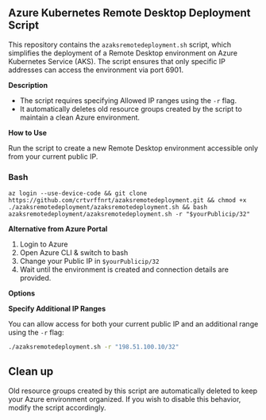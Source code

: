 ## Azure Kubernetes Remote Desktop Deployment Script

This repository contains the `azaksremotedeployment.sh` script, which simplifies the deployment of a Remote Desktop environment on Azure Kubernetes Service (AKS). The script ensures that only specific IP addresses can access the environment via port 6901.

**Description**

* The script requires specifying Allowed IP ranges using the `-r` flag.
* It automatically deletes old resource groups created by the script to maintain a clean Azure environment.

**How to Use**

Run the script to create a new Remote Desktop environment accessible only from your current public IP.

### Bash
```
az login --use-device-code && git clone https://github.com/crtvrffnrt/azaksremotedeployment.git && chmod +x ./azaksremotedeployment/azaksremotedeployment.sh && bash azaksremotedeployment/azaksremotedeployment.sh -r "$yourPublicip/32"
```

**Alternative from Azure Portal**

1. Login to Azure
2. Open Azure CLI & switch to bash
3. Change your Public IP in `$yourPublicip/32`
4. Wait until the environment is created and connection details are provided.

**Options**

**Specify Additional IP Ranges**

You can allow access for both your current public IP and an additional range using the `-r` flag:

```bash
./azaksremotedeployment.sh -r "198.51.100.10/32"
```
## Clean up
Old resource groups created by this script are automatically deleted to keep your Azure environment organized. If you wish to disable this behavior, modify the script accordingly.


